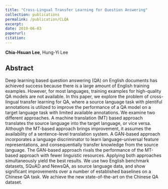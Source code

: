 ```yaml
---
title: "Cross-Lingual Transfer Learning for Question Answering"
collection: publications
permalink: /publication/CLQA
excerpt: 
date: 2019-06-03
paperurl:
citation:
---
```

**Chia-Hsuan Lee**, Hung-Yi Lee


## Abstract
Deep learning based question answering (QA) on English documents has achieved success because there is a large amount of English training examples. However, for most languages, training examples for high-quality QA models are not available. In this paper, we explore the problem of cross-lingual transfer learning for QA, where a source language task with plentiful annotations is utilized to improve the performance of a QA model on a target language  task with limited available annotations. We examine two different approaches. A machine translation (MT) based approach translates the source language into the target language, or vice versa. Although the MT-based approach brings improvement, it assumes the availability of a sentence-level translation system. A GAN-based approach incorporates a language discriminator to learn language-universal feature representations, and consequentially transfer knowledge from the source language. The GAN-based approach rivals the performance of the MT-based approach with fewer linguistic resources. Applying both approaches simultaneously  yield the best results. We use two English benchmark datasets, SQuAD and NewsQA, as source language data, and show significant improvements over a number of established baselines on a Chinese QA task. We achieve the new state-of-the-art on the Chinese QA dataset. 
